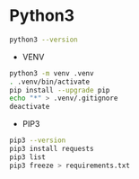# Python3 

```bash
python3 --version
```

- VENV
```bash
python3 -m venv .venv
. .venv/bin/activate
pip install --upgrade pip
echo "*" > .venv/.gitignore
deactivate
```


- PIP3
```bash
pip3 --version
pip3 install requests
pip3 list
pip3 freeze > requirements.txt  
```
